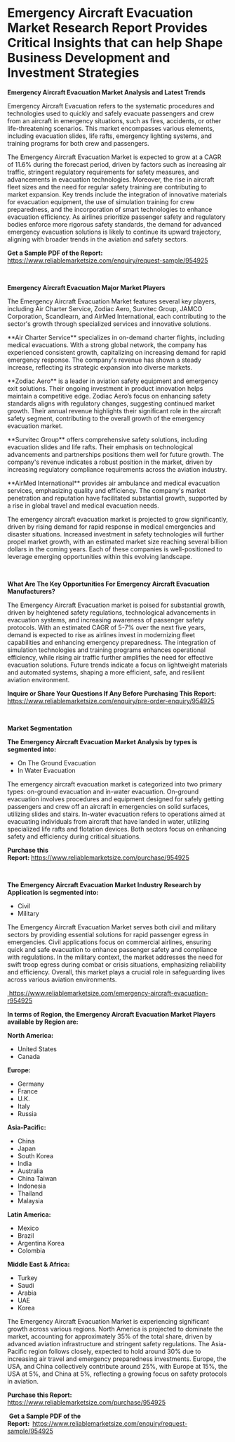<p><h1>Emergency Aircraft Evacuation Market Research Report Provides Critical Insights that can help Shape Business Development and Investment Strategies</h1></p><p><strong>Emergency Aircraft Evacuation Market Analysis and Latest Trends</strong></p>
<p><p>Emergency Aircraft Evacuation refers to the systematic procedures and technologies used to quickly and safely evacuate passengers and crew from an aircraft in emergency situations, such as fires, accidents, or other life-threatening scenarios. This market encompasses various elements, including evacuation slides, life rafts, emergency lighting systems, and training programs for both crew and passengers.</p><p>The Emergency Aircraft Evacuation Market is expected to grow at a CAGR of 11.6% during the forecast period, driven by factors such as increasing air traffic, stringent regulatory requirements for safety measures, and advancements in evacuation technologies. Moreover, the rise in aircraft fleet sizes and the need for regular safety training are contributing to market expansion. Key trends include the integration of innovative materials for evacuation equipment, the use of simulation training for crew preparedness, and the incorporation of smart technologies to enhance evacuation efficiency. As airlines prioritize passenger safety and regulatory bodies enforce more rigorous safety standards, the demand for advanced emergency evacuation solutions is likely to continue its upward trajectory, aligning with broader trends in the aviation and safety sectors.</p></p>
<p><strong>Get a Sample PDF of the Report:&nbsp;</strong> <a href="https://www.reliablemarketsize.com/enquiry/request-sample/954925?utm_campaign=2008&utm_medium=2&utm_source=Github&utm_content=ia&utm_term=18042025&utm_id=emergency-aircraft-evacuation">https://www.reliablemarketsize.com/enquiry/request-sample/954925</a></p>
<p>&nbsp;</p>
<p><strong>Emergency Aircraft Evacuation Major Market Players</strong></p>
<p><p>The Emergency Aircraft Evacuation Market features several key players, including Air Charter Service, Zodiac Aero, Survitec Group, JAMCO Corporation, Scandlearn, and AirMed International, each contributing to the sector's growth through specialized services and innovative solutions.</p><p>**Air Charter Service** specializes in on-demand charter flights, including medical evacuations. With a strong global network, the company has experienced consistent growth, capitalizing on increasing demand for rapid emergency response. The company's revenue has shown a steady increase, reflecting its strategic expansion into diverse markets.</p><p>**Zodiac Aero** is a leader in aviation safety equipment and emergency exit solutions. Their ongoing investment in product innovation helps maintain a competitive edge. Zodiac Aero’s focus on enhancing safety standards aligns with regulatory changes, suggesting continued market growth. Their annual revenue highlights their significant role in the aircraft safety segment, contributing to the overall growth of the emergency evacuation market.</p><p>**Survitec Group** offers comprehensive safety solutions, including evacuation slides and life rafts. Their emphasis on technological advancements and partnerships positions them well for future growth. The company's revenue indicates a robust position in the market, driven by increasing regulatory compliance requirements across the aviation industry. </p><p>**AirMed International** provides air ambulance and medical evacuation services, emphasizing quality and efficiency. The company's market penetration and reputation have facilitated substantial growth, supported by a rise in global travel and medical evacuation needs. </p><p>The emergency aircraft evacuation market is projected to grow significantly, driven by rising demand for rapid response in medical emergencies and disaster situations. Increased investment in safety technologies will further propel market growth, with an estimated market size reaching several billion dollars in the coming years. Each of these companies is well-positioned to leverage emerging opportunities within this evolving landscape.</p></p>
<p>&nbsp;</p>
<p><strong>What Are The Key Opportunities For Emergency Aircraft Evacuation Manufacturers?</strong></p>
<p><p>The Emergency Aircraft Evacuation market is poised for substantial growth, driven by heightened safety regulations, technological advancements in evacuation systems, and increasing awareness of passenger safety protocols. With an estimated CAGR of 5-7% over the next five years, demand is expected to rise as airlines invest in modernizing fleet capabilities and enhancing emergency preparedness. The integration of simulation technologies and training programs enhances operational efficiency, while rising air traffic further amplifies the need for effective evacuation solutions. Future trends indicate a focus on lightweight materials and automated systems, shaping a more efficient, safe, and resilient aviation environment.</p></p>
<p><strong>Inquire or Share Your Questions If Any Before Purchasing This Report:</strong> <a href="https://www.reliablemarketsize.com/enquiry/pre-order-enquiry/954925?utm_campaign=2008&utm_medium=2&utm_source=Github&utm_content=ia&utm_term=18042025&utm_id=emergency-aircraft-evacuation">https://www.reliablemarketsize.com/enquiry/pre-order-enquiry/954925</a></p>
<p>&nbsp;</p>
<p><strong>Market Segmentation</strong></p>
<p><strong>The Emergency Aircraft Evacuation Market Analysis by types is segmented into:</strong></p>
<p><ul><li>On The Ground Evacuation</li><li>In Water Evacuation</li></ul></p>
<p><p>The emergency aircraft evacuation market is categorized into two primary types: on-ground evacuation and in-water evacuation. On-ground evacuation involves procedures and equipment designed for safely getting passengers and crew off an aircraft in emergencies on solid surfaces, utilizing slides and stairs. In-water evacuation refers to operations aimed at evacuating individuals from aircraft that have landed in water, utilizing specialized life rafts and flotation devices. Both sectors focus on enhancing safety and efficiency during critical situations.</p></p>
<p><strong>Purchase this Report:&nbsp;</strong><a href="https://www.reliablemarketsize.com/purchase/954925?utm_campaign=2008&utm_medium=2&utm_source=Github&utm_content=ia&utm_term=18042025&utm_id=emergency-aircraft-evacuation">https://www.reliablemarketsize.com/purchase/954925</a></p>
<p>&nbsp;</p>
<p><strong>The Emergency Aircraft Evacuation Market Industry Research by Application is segmented into:</strong></p>
<p><ul><li>Civil</li><li>Military</li></ul></p>
<p><p>The Emergency Aircraft Evacuation Market serves both civil and military sectors by providing essential solutions for rapid passenger egress in emergencies. Civil applications focus on commercial airlines, ensuring quick and safe evacuation to enhance passenger safety and compliance with regulations. In the military context, the market addresses the need for swift troop egress during combat or crisis situations, emphasizing reliability and efficiency. Overall, this market plays a crucial role in safeguarding lives across various aviation environments.</p></p>
<p><a href="https://www.reliablemarketsize.com/emergency-aircraft-evacuation-r954925?utm_campaign=2008&utm_medium=2&utm_source=Github&utm_content=ia&utm_term=18042025&utm_id=emergency-aircraft-evacuation">&nbsp;https://www.reliablemarketsize.com/emergency-aircraft-evacuation-r954925</a></p>
<p><strong>In terms of Region, the Emergency Aircraft Evacuation Market Players available by Region are:</strong></p>
<p>
    <p> <strong> North America: </strong>
        <ul>
            <li>United States</li>
            <li>Canada</li>
        </ul>
        </p> 
    <p> <strong> Europe: </strong>
        <ul>
            <li>Germany</li>
            <li>France</li>
            <li>U.K.</li>
            <li>Italy</li>
            <li>Russia</li>
        </ul>
        </p> 
    <p> <strong> Asia-Pacific: </strong>
        <ul>
            <li>China</li>
            <li>Japan</li>
            <li>South Korea</li>
            <li>India</li>
            <li>Australia</li>
            <li>China Taiwan</li>
            <li>Indonesia</li>
            <li>Thailand</li>
            <li>Malaysia</li>
        </ul>
        </p> 
    <p> <strong> Latin America: </strong>
        <ul>
            <li>Mexico</li>
            <li>Brazil</li>
            <li>Argentina Korea</li>
            <li>Colombia</li>
        </ul>
        </p> 
    <p> <strong> Middle East & Africa: </strong>
        <ul>
            <li>Turkey</li>
            <li>Saudi</li>
            <li>Arabia</li>
            <li>UAE</li>
            <li>Korea</li>
        </ul>
    </p>
    </p>
<p><p>The Emergency Aircraft Evacuation Market is experiencing significant growth across various regions. North America is projected to dominate the market, accounting for approximately 35% of the total share, driven by advanced aviation infrastructure and stringent safety regulations. The Asia-Pacific region follows closely, expected to hold around 30% due to increasing air travel and emergency preparedness investments. Europe, the USA, and China collectively contribute around 25%, with Europe at 15%, the USA at 5%, and China at 5%, reflecting a growing focus on safety protocols in aviation.</p></p>
<p><strong>Purchase this Report: </strong><a href="https://www.reliablemarketsize.com/purchase/954925?utm_campaign=2008&utm_medium=2&utm_source=Github&utm_content=ia&utm_term=18042025&utm_id=emergency-aircraft-evacuation">https://www.reliablemarketsize.com/purchase/954925</a></p>
<p>&nbsp;<strong>Get a Sample PDF of the Report:&nbsp;&nbsp;</strong><a href="https://www.reliablemarketsize.com/enquiry/request-sample/954925?utm_campaign=2008&utm_medium=2&utm_source=Github&utm_content=ia&utm_term=18042025&utm_id=emergency-aircraft-evacuation">https://www.reliablemarketsize.com/enquiry/request-sample/954925</a></p>
<p><strong></strong></p>
<p><p></p><p></p><p></p></p>